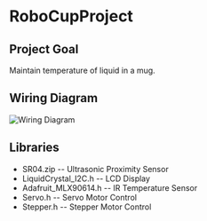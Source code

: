 # RoboCupProject
## Project Goal
Maintain temperature of liquid in a mug.

## Wiring Diagram
![Wiring Diagram](wiring.npng)

## Libraries
- SR04.zip -- Ultrasonic Proximity Sensor
- LiquidCrystal_I2C.h -- LCD Display
- Adafruit_MLX90614.h -- IR Temperature Sensor
- Servo.h -- Servo Motor Control
- Stepper.h -- Stepper Motor Control
